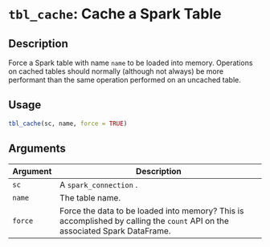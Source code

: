 # `tbl_cache`: Cache a Spark Table

## Description


 Force a Spark table with name `name` to be loaded into memory.
 Operations on cached tables should normally (although not always)
 be more performant than the same operation performed on an uncached
 table.


## Usage

```r
tbl_cache(sc, name, force = TRUE)
```


## Arguments

Argument      |Description
------------- |----------------
```sc```     |     A `spark_connection` .
```name```     |     The table name.
```force```     |     Force the data to be loaded into memory? This is accomplished by calling the `count` API on the associated Spark DataFrame.

